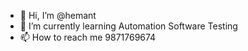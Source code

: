 - 👋 Hi, I’m @hemant
- 🌱 I’m currently learning Automation Software Testing
- 📫 How to reach me 9871769674

<!---
hemant0602/hemant0602 is a ✨ special ✨ repository because its `README.md` (this file) appears on your GitHub profile.
You can click the Preview link to take a look at your changes.
--->

